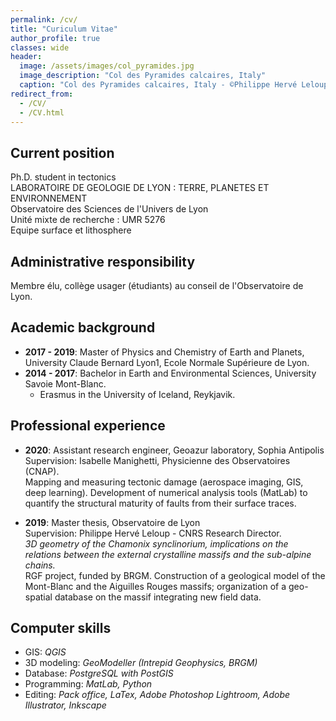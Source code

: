 ```yaml
---
permalink: /cv/
title: "Curiculum Vitae"
author_profile: true
classes: wide
header:
  image: /assets/images/col_pyramides.jpg
  image_description: "Col des Pyramides calcaires, Italy"
  caption: "Col des Pyramides calcaires, Italy - ©Philippe Hervé Leloup"
redirect_from: 
  - /CV/
  - /CV.html
---
```


Current position
-----------------
Ph.D. student in tectonics  
LABORATOIRE DE GEOLOGIE DE LYON : TERRE, PLANETES ET ENVIRONNEMENT  
Observatoire des Sciences de l'Univers de Lyon  
Unité mixte de recherche : UMR 5276  
Equipe surface et lithosphere

Administrative responsibility
-----------------------------
Membre élu, collège usager (étudiants) au conseil de l'Observatoire de Lyon.

Academic background
--------------------

* **2017 - 2019**: Master of Physics and Chemistry of Earth and Planets, University Claude Bernard Lyon1, Ecole Normale Supérieure de Lyon.
* **2014 - 2017**: Bachelor in Earth and Environmental Sciences, University Savoie Mont-Blanc.
  - Erasmus in the University of Iceland, Reykjavik. 

Professional experience
------------------------
* **2020**: Assistant research engineer, Geoazur laboratory, Sophia Antipolis  
Supervision: Isabelle Manighetti, Physicienne des Observatoires (CNAP).  
Mapping and measuring tectonic damage (aerospace imaging, GIS, deep learning). Development of numerical analysis tools (MatLab) to quantify the structural maturity of faults from their surface traces.

* **2019**: Master thesis, Observatoire de Lyon  
Supervision: Philippe Hervé Leloup - CNRS Research Director.  
_3D geometry of the Chamonix synclinorium, implications on the relations between the external crystalline massifs
and the sub-alpine chains._  
RGF project, funded by BRGM. Construction of a geological model of the Mont-Blanc and the Aiguilles Rouges massifs; organization of a geo-spatial database on the massif integrating new field data.
 
Computer skills
---------------
* GIS: _QGIS_
* 3D modeling: _GeoModeller (Intrepid Geophysics, BRGM)_
* Database: _PostgreSQL with PostGIS_
* Programming: _MatLab, Python_
* Editing: _Pack office, LaTex, Adobe Photoshop Lightroom, Adobe Illustrator, Inkscape_
